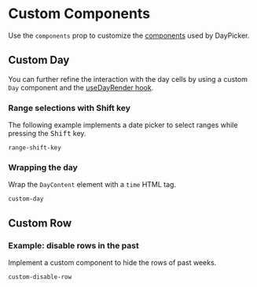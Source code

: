 # Custom Components

Use the `components` prop to customize the [components](/api/interfaces/customcomponents) used by DayPicker.

## Custom Day

You can further refine the interaction with the day cells by using a custom `Day` component and the [useDayRender hook](/api/functions/useDayRender).

### Range selections with Shift key

The following example implements a date picker to select ranges while pressing the <kbd>Shift</kbd> key.

```include
range-shift-key
```

### Wrapping the day

Wrap the `DayContent` element with a `time` HTML tag.

```include
custom-day
```

## Custom Row

### Example: disable rows in the past

Implement a custom component to hide the rows of past weeks.

```include
custom-disable-row
```
